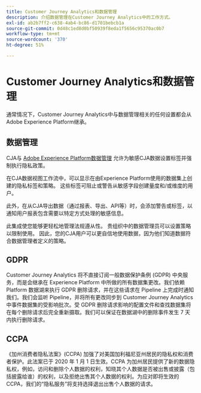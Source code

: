 ```yaml
---
title: Customer Journey Analytics和数据管理
description: 介绍数据管理在Customer Journey Analytics中的工作方式。
exl-id: ab2b7ff2-c638-4ab4-bc86-d1701bebcb1a
source-git-commit: 0d48c1ed8d0bf50939f8eda1f5656c95370ac0b7
workflow-type: tm+mt
source-wordcount: '370'
ht-degree: 51%

---
```


# Customer Journey Analytics和数据管理

通常情况下，Customer Journey Analytics中与数据管理相关的任何设置都会从Adobe Experience Platform继承。

## 数据管理

CJA与 [Adobe Experience Platform数据管理](https://experienceleague.adobe.com/docs/experience-platform/data-governance/home.html?lang=en) 允许为敏感CJA数据设置标签并强制执行隐私政策。

在CJA数据视图工作流中，可以显示在由Experience Platform使用的数据集上创建的隐私标签和策略。 这些标签可阻止或警告从敏感字段创建量度和/或维度的用户。

此外，在从CJA导出数据（通过报表、导出、API等）时，会添加警告或标签，以通知用户报表包含需要以特定方式处理的敏感信息。

此集成使您能够更轻松地管理法规遵从性。 贵组织中的数据管理员可以设置策略以限制使用。 因此，您的CJA用户可以更自信地使用数据，因为他们知道数据符合数据管理者定义的策略。

## GDPR

Customer Journey Analytics 将不直接订阅一般数据保护条例 (GDPR) 中央服务，而是会继承在 Experience Platform 中所做的所有数据集更改。我们依赖 Platform 数据湖来执行 GDPR 删除请求，并在这些请求在 Pipeline 上完成时通知我们。我们会监听 Pipeline，并将所有更改同步到 Customer Journey Analytics 中事件数据集的受影响批次。受 GDPR 删除请求影响的配置文件和查找数据集将在每个删除请求后完全重新摄取。我们可以保证在数据湖中的删除事件发生 7 天内执行删除请求。

## CCPA

《加州消费者隐私法案》(CCPA) 加强了对美国加利福尼亚州居民的隐私权和消费者保护。此法案已于 2020 年 1 月 1 日生效。CCPA 为加州居民提供了新的数据隐私权，例如，访问和删除个人数据的权利，知晓其个人数据是否被出售或披露（包括披露给谁）的权利，以及拒绝出售其个人数据的权利。为应对即将生效的 CCPA，我们的“隐私服务”将支持选择退出出售个人数据的请求。
